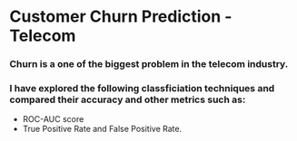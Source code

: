 # Customer Churn Prediction - Telecom

### Churn is a one of the biggest problem in the telecom industry. 

### I have explored the following classficiation techniques and compared their accuracy and other metrics such as: 
- ROC-AUC score
- True Positive Rate and False Positive Rate.
